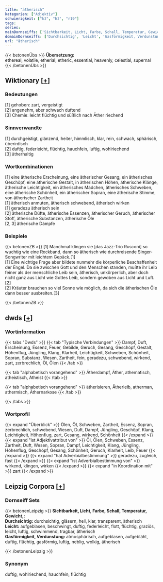 ```yaml
---
title: "ätherisch"
kategorien: ["Adjektiv"]
schwierigkeit: ["k3", "h3", "r19"]
tags:
series:
mainDornseiffs: ['Sichtbarkeit, Licht, Farbe, Schall, Temperatur, Gewicht,']
domainDornseiffs: ['Durchsichtig', 'Leicht', 'Gasförmigkeit, Verdunstung']
url: "ätherisch"
---
```


{{< betonenÜbs >}}
**Übersetzung:**  
ethereal, volatile, etherial, etheric, essential, heavenly, celestial, supernal  
{{< /betonenÜbs >}}

## Wiktionary [[+](https://de.wiktionary.org/wiki/ätherisch)]

### Bedeutungen
[1] gehoben: zart, vergeistigt  
[2] angenehm, aber schwach duftend  
[3] Chemie: leicht flüchtig und süßlich nach Äther riechend  

### Sinnverwandte
[1] durchgeistigt, glänzend, heiter, himmlisch, klar, rein, schwach, sphärisch, überirdisch  
[2] duftig, federleicht, flüchtig, hauchfein, luftig, wohlriechend  
[3] ätherhaltig  

### Wortkombinationen
[1] eine ätherische Erscheinung, eine ätherischer Gesang, ein ätherisches Geschöpf, eine ätherische Gestalt, in ätherischen Höhen, ätherische Klänge, ätherische Leichtigkeit, ein ätherisches Mädchen, ätherisches Schweben, eine ätherische Schönheit, ein ätherischer Sopran, eine ätherische Stimme, von ätherischer Zartheit  
[1] ätherisch anmuten, ätherisch schwebend, ätherisch wirken  
[1] geradezu ätherisch sein  
[2] ätherische Düfte, ätherische Essenzen, ätherischer Geruch, ätherischer Stoff, ätherische Substanzen, ätherische Öle  
[2, 3] ätherische Dämpfe  

### Beispiele
{{< betonenZB >}}
[1] Manchmal klingen sie [das Jazz-Trio Rusconi] so wuchtig wie eine Rockband, dann so ätherisch wie durchreisende Singer-Songwriter mit leichtem Gepäck.[1]  
[1] Eine wichtige Frage aber bildete nunmehr die körperliche Beschaffenheit der Engel. Da sie zwischen Gott und den Menschen standen, mußte ihr Leib feiner als der menschliche Leib sein, ätherisch, unkörperlich, aber doch nicht ganz aus Licht wie Gottes Leib, sondern gewoben aus Licht und Luft.[2]  
[2] Kräuter brauchen so viel Sonne wie möglich, da sich die ätherischen Öle dann besser ausbreiten.[3]  

{{< /betonenZB >}}


## dwds [[+](https://www.dwds.de/wb/ätherisch)]

### Wortinformation
{{< tabs "Dwds" >}}
{{< tab "Typische Verbindungen" >}}
Dampf, Duft, Erscheinung, Essenz, Feuer, Gebilde, Geruch, Gesang, Geschöpf, Gestalt, Höhenflug, Jüngling, Klang, Klarheit, Leichtigkeit, Schweben, Schönheit, Sopran, Substanz, Wesen, Zartheit, fein, geradezu, schwebend, wirkend, zart, zerbrechlich, Öl, Ölen
{{< /tab >}}

{{< tab "alphabetisch vorangehend" >}}
Ätherdampf, Äther, athematisch, atheistisch, Atheist
{{< /tab >}}

{{< tab "alphabetisch vorangehend" >}}
ätherisieren, Ätherleib, atherman, athermisch, Äthernarkose
{{< /tab >}}

{{< /tabs >}}

### Wortprofil
{{< expand "Überblick" >}} Ölen, Öl, Schweben, Zartheit, Essenz, Sopran, zerbrechlich, schwebend, Wesen, Duft, Dampf, Jüngling, Geschöpf, Klang, Leichtigkeit, Höhenflug, zart, Gesang, wirkend, Schönheit {{< /expand >}}
{{< expand "ist Adjektivattribut von" >}} Öl, Ölen, Schweben, Essenz, Zartheit, Duft, Wesen, Sopran, Dampf, Leichtigkeit, Klang, Jüngling, Höhenflug, Geschöpf, Gesang, Schönheit, Geruch, Klarheit, Leib, Feuer {{< /expand >}}
{{< expand "hat Adverbialbestimmung" >}} geradezu, zugleich, fast {{< /expand >}}
{{< expand "ist Adverbialbestimmung von" >}} wirkend, klingen, wirken {{< /expand >}}
{{< expand "in Koordination mit" >}} zart {{< /expand >}}

## Leipzig Corpora [[+](https://corpora.uni-leipzig.de/en/res?word=ätherisch&corpusId=deu_newscrawl-public_2018)]

### Dornseiff Sets
{{< betonenLeipzig >}}
**Sichtbarkeit, Licht, Farbe, Schall, Temperatur, Gewicht,:**  
**Durchsichtig:** durchsichtig, gläsern, hell, klar, transparent, ätherisch  
**Leicht:** aufgeblasen, beschwingt, duftig, federleicht, flott, flüchtig, graziös, leicht, luftig, schwimmend, tragbar, ätherisch  
**Gasförmigkeit, Verdunstung:** atmosphärisch, aufgeblasen, aufgebläht, duftig, flüchtig, gasförmig, luftig, neblig, wolkig, ätherisch  

{{< /betonenLeipzig >}}

### Synonym
duftig, wohlriechend, hauchfein, flüchtig

